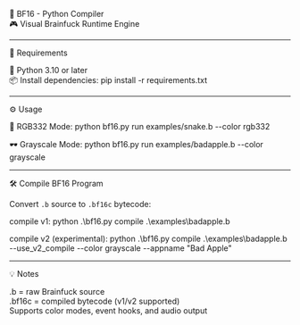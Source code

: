 🚀 BF16 - Python Compiler  
🎮 Visual Brainfuck Runtime Engine

----------------------------------------

🔧 Requirements

🐍 Python 3.10 or later  
📦 Install dependencies:
    pip install -r requirements.txt

----------------------------------------

⚙️ Usage

🎨 RGB332 Mode:
    python bf16.py run examples/snake.b --color rgb332

🕶️ Grayscale Mode:
    python bf16.py run examples/badapple.b --color grayscale

----------------------------------------

🛠️ Compile BF16 Program

Convert `.b` source to `.bf16c` bytecode:

compile v1:
    python .\bf16.py compile .\examples\badapple.b

compile v2 (experimental):
    python .\bf16.py compile .\examples\badapple.b --use_v2_compile --color grayscale --appname "Bad Apple"

----------------------------------------

💡 Notes

.b = raw Brainfuck source  
.bf16c = compiled bytecode (v1/v2 supported)  
Supports color modes, event hooks, and audio output